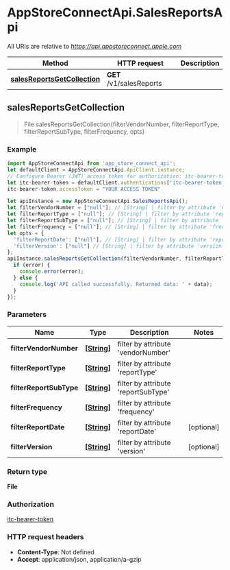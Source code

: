 # AppStoreConnectApi.SalesReportsApi

All URIs are relative to *https://api.appstoreconnect.apple.com*

Method | HTTP request | Description
------------- | ------------- | -------------
[**salesReportsGetCollection**](SalesReportsApi.md#salesReportsGetCollection) | **GET** /v1/salesReports | 



## salesReportsGetCollection

> File salesReportsGetCollection(filterVendorNumber, filterReportType, filterReportSubType, filterFrequency, opts)



### Example

```javascript
import AppStoreConnectApi from 'app_store_connect_api';
let defaultClient = AppStoreConnectApi.ApiClient.instance;
// Configure Bearer (JWT) access token for authorization: itc-bearer-token
let itc-bearer-token = defaultClient.authentications['itc-bearer-token'];
itc-bearer-token.accessToken = "YOUR ACCESS TOKEN"

let apiInstance = new AppStoreConnectApi.SalesReportsApi();
let filterVendorNumber = ["null"]; // [String] | filter by attribute 'vendorNumber'
let filterReportType = ["null"]; // [String] | filter by attribute 'reportType'
let filterReportSubType = ["null"]; // [String] | filter by attribute 'reportSubType'
let filterFrequency = ["null"]; // [String] | filter by attribute 'frequency'
let opts = {
  'filterReportDate': ["null"], // [String] | filter by attribute 'reportDate'
  'filterVersion': ["null"] // [String] | filter by attribute 'version'
};
apiInstance.salesReportsGetCollection(filterVendorNumber, filterReportType, filterReportSubType, filterFrequency, opts, (error, data, response) => {
  if (error) {
    console.error(error);
  } else {
    console.log('API called successfully. Returned data: ' + data);
  }
});
```

### Parameters


Name | Type | Description  | Notes
------------- | ------------- | ------------- | -------------
 **filterVendorNumber** | [**[String]**](String.md)| filter by attribute &#39;vendorNumber&#39; | 
 **filterReportType** | [**[String]**](String.md)| filter by attribute &#39;reportType&#39; | 
 **filterReportSubType** | [**[String]**](String.md)| filter by attribute &#39;reportSubType&#39; | 
 **filterFrequency** | [**[String]**](String.md)| filter by attribute &#39;frequency&#39; | 
 **filterReportDate** | [**[String]**](String.md)| filter by attribute &#39;reportDate&#39; | [optional] 
 **filterVersion** | [**[String]**](String.md)| filter by attribute &#39;version&#39; | [optional] 

### Return type

**File**

### Authorization

[itc-bearer-token](../README.md#itc-bearer-token)

### HTTP request headers

- **Content-Type**: Not defined
- **Accept**: application/json, application/a-gzip

